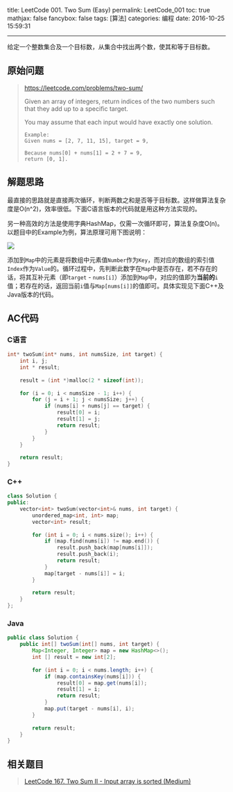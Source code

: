 title: LeetCode 001. Two Sum (Easy)
permalink: LeetCode_001
toc: true
mathjax: false
fancybox: false
tags: [算法]
categories: 编程
date: 2016-10-25 15:59:31

---

给定一个整数集合及一个目标数，从集合中找出两个数，使其和等于目标数。

<!--more-->

## 原始问题

> https://leetcode.com/problems/two-sum/
>
> Given an array of integers, return indices of the two numbers such that they add up to a specific target.
>
> You may assume that each input would have exactly one solution.
> 
> ```
> Example:
> Given nums = [2, 7, 11, 15], target = 9,
> 
> Because nums[0] + nums[1] = 2 + 7 = 9,
> return [0, 1].
> ```

## 解题思路

最直接的思路就是直接两次循环，判断两数之和是否等于目标数。这样做算法复杂度是O(n^2)，效率很低。下面C语言版本的代码就是用这种方法实现的。

另一种高效的方法是使用字典HashMap，仅需一次循环即可，算法复杂度O(n)。以题目中的Example为例，算法原理可用下图说明：

![](http://gmf.shengnengjin.cn/20161025161036.png)

添加到`Map`中的元素是将数组中元素值`Number`作为`Key`，而对应的数组的索引值`Index`作为`Value`的。循环过程中，先判断此数字在`Map`中是否存在，若不存在的话，将其互补元素（即`target` - `nums[i]`）添加到`Map`中，对应的值即为**当前的**`i`值；若存在的话，返回当前`i`值与`Map[nums[i]]`的值即可。具体实现见下面C++及Java版本的代码。

## AC代码

### C语言

```c
int* twoSum(int* nums, int numsSize, int target) {
    int i, j;
    int * result;
    
    result = (int *)malloc(2 * sizeof(int));
    
    for (i = 0; i < numsSize - 1; i++) {
        for (j = i + 1; j < numsSize; j++) {
            if (nums[i] + nums[j] == target) {
                result[0] = i;
                result[1] = j;
                return result;
            }
        }
    }
    
    return result;
}
```

### C++

```cpp
class Solution {
public:
    vector<int> twoSum(vector<int>& nums, int target) {
        unordered_map<int, int> map;
        vector<int> result;
        
        for (int i = 0; i < nums.size(); i++) {
            if (map.find(nums[i]) != map.end()) {
                result.push_back(map[nums[i]]);
                result.push_back(i);
                return result;
            }
            map[target - nums[i]] = i;
        }
        
        return result;
    }
};
```

### Java

```java
public class Solution {
    public int[] twoSum(int[] nums, int target) {
        Map<Integer, Integer> map = new HashMap<>();
        int [] result = new int[2];
        
        for (int i = 0; i < nums.length; i++) {
            if (map.containsKey(nums[i])) {
                result[0] = map.get(nums[i]);
                result[1] = i;
                return result;
            }
            map.put(target - nums[i], i);
        }
        
        return result;
    }
}
```

## 相关题目

> [LeetCode 167. Two Sum II - Input array is sorted (Medium)](/2016/10/25/LeetCode_167/)